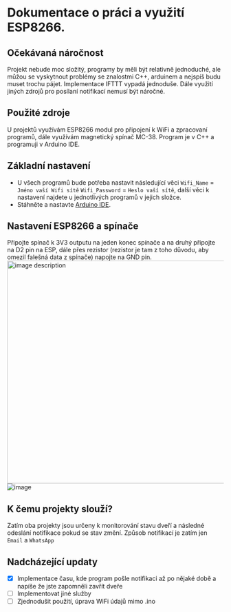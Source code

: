 # Dokumentace o práci a využití ESP8266.

## Očekávaná náročnost

Projekt nebude moc složitý, programy by měli být relativně jednoduché, ale můžou se vyskytnout problémy se znalostmi C++, arduinem a nejspíš budu muset trochu pájet. Implementace IFTTT vypadá jednoduše. Dále využití jiných zdrojů pro posílaní notifikací nemusí být náročné.

## Použité zdroje

U projektů využívám ESP8266 modul pro připojení k WiFi a zpracovaní programů, dále využívám magnetický spínač MC-38. 
Program je v C++ a programuji v Arduino IDE.

## Základní nastavení
- U všech programů bude potřeba nastavit následující věci `Wifi_Name` = `Jméno vaší Wifi sítě` `Wifi_Password` = `Heslo vaší sítě`, další věci k nastavení najdete u jednotlivých programů v jejich složce.
- Stáhněte a nastavte [Arduino IDE](https://www.arduino.cc/en/software).

## Nastavení ESP8266 a spínače

Připojte spínač k 3V3 outputu na jeden konec spínače a na druhý připojte na D2 pin na ESP, dále přes rezistor (rezistor je tam z toho důvodu, aby omezil falešná data z spínače) napojte na GND pin.
<img src="https://user-images.githubusercontent.com/57016791/236673916-4ff3f848-99bd-4916-bdae-a8b51a4646a9.jpg" alt="image description" width="517"/> ![image](https://user-images.githubusercontent.com/57016791/236674840-cc1ec4c7-9554-4b1c-ae75-a66e7bbfd7fd.png)

## K čemu projekty slouží?

Zatím oba projekty jsou určeny k monitorování stavu dveří a následné odeslání notifikace pokud se stav změní. Způsob notifikací je zatím jen `Email` a `WhatsApp`

## Nadcházející updaty

- [x]  Implementace času, kde program pošle notifikaci až po nějaké době a napíše že jste zapomněli zavřít dveře
- [ ]  Implementovat jiné služby
- [ ]  Zjednodušit použití, úprava WiFi údajů mimo .ino 
